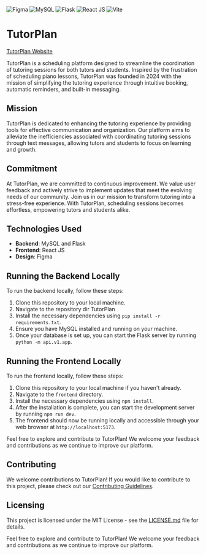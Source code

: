 ![Figma](https://img.shields.io/badge/Design-Figma-purple?style=flat-square&logo=figma)
![MySQL](https://img.shields.io/badge/Backend-MySQL-blue?style=flat-square&logo=mysql)
![Flask](https://img.shields.io/badge/Backend-Flask-lightgrey?style=flat-square&logo=flask)
![React JS](https://img.shields.io/badge/Frontend-React%20JS-blue?style=flat-square&logo=react)
![Vite](https://img.shields.io/badge/Build%20Tool-Vite-yellow?style=flat-square&logo=vite)

# TutorPlan

[TutorPlan Website](https://tutor-plan.vercel.app)

TutorPlan is a scheduling platform designed to streamline the coordination of tutoring sessions for both tutors and students. Inspired by the frustration of scheduling piano lessons, TutorPlan was founded in 2024 with the mission of simplifying the tutoring experience through intuitive booking, automatic reminders, and built-in messaging.

## Mission

TutorPlan is dedicated to enhancing the tutoring experience by providing tools for effective communication and organization. Our platform aims to alleviate the inefficiencies associated with coordinating tutoring sessions through text messages, allowing tutors and students to focus on learning and growth.

## Commitment

At TutorPlan, we are committed to continuous improvement. We value user feedback and actively strive to implement updates that meet the evolving needs of our community. Join us in our mission to transform tutoring into a stress-free experience. With TutorPlan, scheduling sessions becomes effortless, empowering tutors and students alike.

## Technologies Used

- **Backend**: MySQL and Flask
- **Frontend**: React JS
- **Design**: Figma

## Running the Backend Locally

To run the backend locally, follow these steps:

1. Clone this repository to your local machine.
2. Navigate to the repository dir TutorPlan
3. Install the necessary dependencies using `pip install -r requirements.txt`.
4. Ensure you have MySQL installed and running on your machine.
5. Once your database is set up, you can start the Flask server by running `python -m api.v1.app`.

## Running the Frontend Locally

To run the frontend locally, follow these steps:

1. Clone this repository to your local machine if you haven't already.
2. Navigate to the `frontend` directory.
3. Install the necessary dependencies using `npm install`.
4. After the installation is complete, you can start the development server by running `npm run dev`.
5. The frontend should now be running locally and accessible through your web browser at `http://localhost:5173`.

Feel free to explore and contribute to TutorPlan! We welcome your feedback and contributions as we continue to improve our platform.

## Contributing

We welcome contributions to TutorPlan! If you would like to contribute to this project, please check out our [Contributing Guidelines](CONTRIBUTING.md).

## Licensing

This project is licensed under the MIT License - see the [LICENSE.md](LICENSE.md) file for details.

Feel free to explore and contribute to TutorPlan! We welcome your feedback and contributions as we continue to improve our platform.
